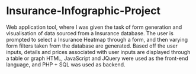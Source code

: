 # Insurance-Infographic-Project

Web application tool, where I was given the task of form generation and visualisation of data sourced from a Insurance database.
The user is prompted to select a Insurance Heatmap through a form, and then varying form filters taken from the database are generated.
Based off the user inputs, details and prices associated with user inputs are displayed through a table or graph
HTML, JavaScript and JQuery were used as the front-end language, and PHP + SQL was used as backend.
